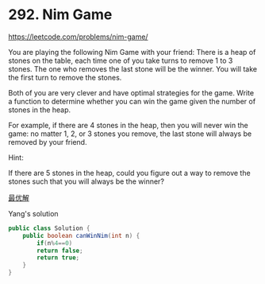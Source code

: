 # 292. Nim Game
https://leetcode.com/problems/nim-game/

You are playing the following Nim Game with your friend: There is a heap of stones on the table, each time one of you take turns to remove 1 to 3 stones. The one who removes the last stone will be the winner. You will take the first turn to remove the stones.

Both of you are very clever and have optimal strategies for the game. Write a function to determine whether you can win the game given the number of stones in the heap.

For example, if there are 4 stones in the heap, then you will never win the game: no matter 1, 2, or 3 stones you remove, the last stone will always be removed by your friend.

Hint:

If there are 5 stones in the heap, could you figure out a way to remove the stones such that you will always be the winner?

[最优解](https://leetcode.com/articles/nim-game/)

Yang's solution
```java
public class Solution {
    public boolean canWinNim(int n) {
        if(n%4==0)
        return false;
        return true;
    }
}
```
